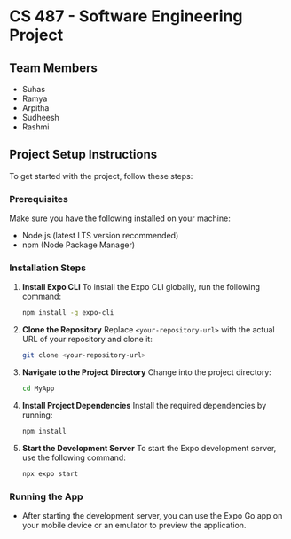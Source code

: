 # CS 487 - Software Engineering Project

## Team Members
- Suhas
- Ramya
- Arpitha
- Sudheesh
- Rashmi

## Project Setup Instructions

To get started with the project, follow these steps:

### Prerequisites
Make sure you have the following installed on your machine:
- Node.js (latest LTS version recommended)
- npm (Node Package Manager)

### Installation Steps

1. **Install Expo CLI**
   To install the Expo CLI globally, run the following command:
   ```bash
   npm install -g expo-cli
   ```

2. **Clone the Repository**
   Replace `<your-repository-url>` with the actual URL of your repository and clone it:
   ```bash
   git clone <your-repository-url>
   ```

3. **Navigate to the Project Directory**
   Change into the project directory:
   ```bash
   cd MyApp
   ```

4. **Install Project Dependencies**
   Install the required dependencies by running:
   ```bash
   npm install
   ```

5. **Start the Development Server**
   To start the Expo development server, use the following command:
   ```bash
   npx expo start
   ```

### Running the App
- After starting the development server, you can use the Expo Go app on your mobile device or an emulator to preview the application.

